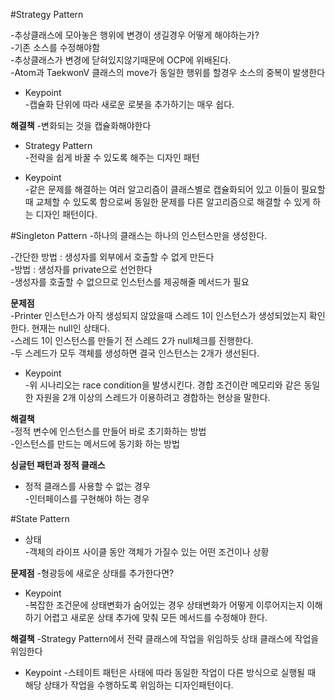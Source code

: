 #Strategy Pattern

-추상클래스에 모아놓은 행위에 변경이 생길경우 어떻게 해야하는가?  
-기존 소스를 수정해야함  
-추상클래스가 변경에 닫혀있지않기때문에 OCP에 위배된다.  
-Atom과 TaekwonV 클래스의 move가 동일한 행위를 할경우 소스의 중복이 발생한다  

* Keypoint  
-캡슐화 단위에 따라 새로운 로봇을 추가하기는 매우 쉽다.

**해결책**
-변화되는 것을 캡슐화해야한다

* Strategy Pattern  
-전략을 쉽게 바꿀 수 있도록 해주는 디자인 패턴

* Keypoint  
-같은 문제를 해결하는 여러 알고리즘이 클래스별로 캡슐화되어 있고 이들이 필요할 때 교체할 수 있도록 함으로써 동일한 문제를 다른 알고리즘으로 해결할 수 있게 하는 디자인 패턴이다.

#Singleton Pattern
-하나의 클래스는 하나의 인스턴스만을 생성한다.

-간단한 방법 : 생성자를 외부에서 호출할 수 없게 만든다  
-방법 : 생성자를 private으로 선언한다  
-생성자를 호출할 수 없으므로 인스턴스를 제공해줄 메서드가 필요

**문제점**  
-Printer 인스턴스가 아직 생성되지 않았을때 스레드 1이 인스턴스가 생성되었는지 확인한다. 현재는 null인 상태다.  
-스레드 1이 인스턴스를 만들기 전 스레드 2가 null체크를 진행한다.  
-두 스레드가 모두 객체를 생성하면 결국 인스턴스는 2개가 생선된다.

* Keypoint  
-위 시나리오는 race condition을 발생시킨다. 경합 조건이란 메모리와 같은 동일한 자원을 2개 이상의 스레드가 이용하려고 경합하는 현상을 말한다.

**해결책**  
-정적 변수에 인스턴스를 만들어 바로 초기화하는 방법  
-인스턴스를 만드는 메서드에 동기화 하는 방법

**싱글턴 패턴과 정적 클래스**
* 정적 클래스를 사용할 수 없는 경우  
-인터페이스를 구현해야 하는 경우

#State Pattern
* 상태  
-객체의 라이프 사이클 동안 객체가 가질수 있는 어떤 조건이나 상황

**문제점**
-형광등에 새로운 상태를 추가한다면?

* Keypoint  
-복잡한 조건문에 상태변화가 숨어있는 경우 상태변화가 어떻게 이루어지는지 이해하기 어렵고 새로운 상태 추가에 맞춰 모든 메서드를 수정해야 한다.

**해결책**
-Strategy Pattern에서 전략 클래스에 작업을 위임하듯 상태 클래스에 작업을 위임한다

* Keypoint
-스테이트 패턴은 사태에 따라 동일한 작업이 다른 방식으로 실행될 때 해당 상태가 작업을 수행하도록 위임하는 디자인패턴이다.